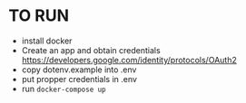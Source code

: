 # TO RUN
* install docker
* Create an app and obtain credentials https://developers.google.com/identity/protocols/OAuth2
* copy dotenv.example into .env
* put propper credentials in .env
* run `docker-compose up`
